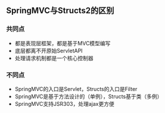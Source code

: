 ## SpringMVC与Structs2的区别

### 共同点

- 都是表现层框架，都是基于MVC模型编写
- 底层都离不开原始ServletAPI
- 处理请求机制都是一个核心控制器

### 不同点

- SpringMVC的入口是Servlet，Structs的入口是Filter
- SpringMVC是基于方法设计的（单例），Structs基于类（多例）
- SpringMVC支持JSR303，处理ajax更方便